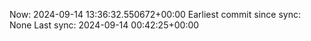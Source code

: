 Now: 2024-09-14 13:36:32.550672+00:00 Earliest commit since sync: None Last sync: 2024-09-14 00:42:25+00:00
